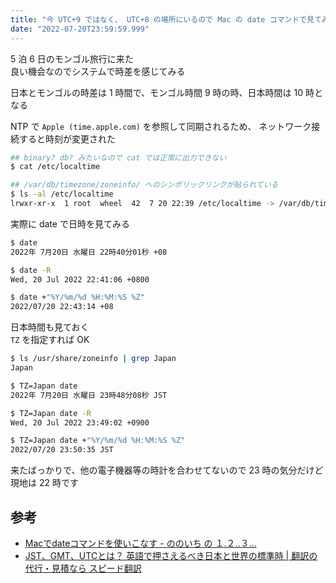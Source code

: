 ```yaml
---
title: "今 UTC+9 ではなく、 UTC+8 の場所にいるので Mac の date コマンドで見てみる"
date: "2022-07-20T23:59:59.999"
---
```


5 泊 6 日のモンゴル旅行に来た  
良い機会なのでシステムで時差を感じてみる

日本とモンゴルの時差は 1 時間で、モンゴル時間 9 時の時、日本時間は 10 時となる

NTP で `Apple (time.apple.com)` を参照して同期されるため、 ネットワーク接続すると時刻が変更された

```sh
## binary? db? みたいなので cat では正常に出力できない
$ cat /etc/localtime

## /var/db/timezone/zoneinfo/ へのシンボリックリンクが貼られている
$ ls -al /etc/localtime
lrwxr-xr-x  1 root  wheel  42  7 20 22:39 /etc/localtime -> /var/db/timezone/zoneinfo/Asia/Ulaanbaatar
```

実際に date で日時を見てみる

```sh
$ date
2022年 7月20日 水曜日 22時40分01秒 +08

$ date -R
Wed, 20 Jul 2022 22:41:06 +0800

$ date +"%Y/%m/%d %H:%M:%S %Z"
2022/07/20 22:43:14 +08
```

日本時間も見ておく  
`TZ` を指定すれば OK

```sh
$ ls /usr/share/zoneinfo | grep Japan
Japan

$ TZ=Japan date
2022年 7月20日 水曜日 23時48分08秒 JST

$ TZ=Japan date -R
Wed, 20 Jul 2022 23:49:02 +0900

$ TZ=Japan date +"%Y/%m/%d %H:%M:%S %Z"
2022/07/20 23:50:35 JST
```

来たばっかりで、他の電子機器等の時計を合わせてないので 23 時の気分だけど現地は 22 時です


## 参考

- [Macでdateコマンドを使いこなす - ののいち の １.２..３...](https://nonoichi123.hatenablog.com/entry/mac%25e3%2581%25a7date%25e3%2582%25b3%25e3%2583%259e%25e3%2583%25b3%25e3%2583%2589%25e3%2582%2592%25e4%25bd%25bf%25e3%2581%2584%25e3%2581%2593%25e3%2581%25aa%25e3%2581%2599/)
- [JST、GMT、UTCとは？ 英語で押さえるべき日本と世界の標準時 | 翻訳の代行・見積なら スピード翻訳](https://www.quicktranslate.com/blog/2017/11/jst%E3%80%81gmt%E3%80%81utc%E3%81%A8%E3%81%AF%EF%BC%9F-%E8%8B%B1%E8%AA%9E%E3%81%A7%E6%8A%BC%E3%81%95%E3%81%88%E3%82%8B%E3%81%B9%E3%81%8D%E6%97%A5%E6%9C%AC%E3%81%A8%E4%B8%96%E7%95%8C%E3%81%AE%E6%A8%99/)
